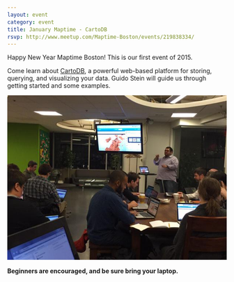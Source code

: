 ```yaml
---
layout: event
category: event
title: January Maptime - CartoDB
rsvp: http://www.meetup.com/Maptime-Boston/events/219838334/
---
```


Happy New Year Maptime Boston! This is our first event of 2015.

Come learn about [CartoDB](http://cartodb.com), a powerful web-based platform for storing, querying, and visualizing your data. Guido Stein will guide us through getting started and some examples.

![Guido talking about CartoDB](img/guido-presents-cartodb.jpg)

**Beginners are encouraged, and be sure bring your laptop.**
